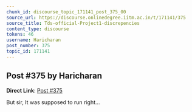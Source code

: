 ```yaml
---
chunk_id: discourse_topic_171141_post_375_00
source_url: https://discourse.onlinedegree.iitm.ac.in/t/171141/375
source_title: Tds-official-Project1-discrepencies
content_type: discourse
tokens: 46
username: Haricharan
post_number: 375
topic_id: 171141
---
```


## Post #375 by Haricharan

**Direct Link**: [Post #375](https://discourse.onlinedegree.iitm.ac.in/t/171141/375)

But sir, It was supposed to run right…
